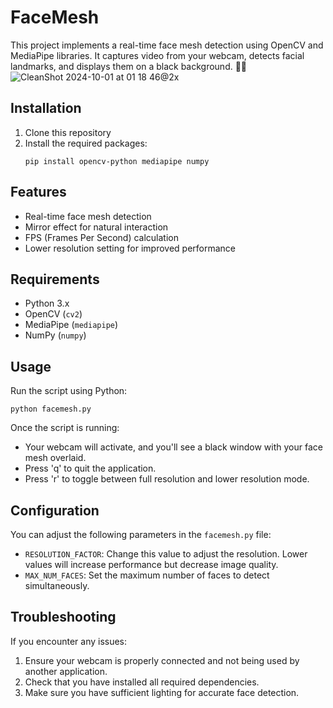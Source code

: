 # FaceMesh

This project implements a real-time face mesh detection using OpenCV and MediaPipe libraries. It captures video from your webcam, detects facial landmarks, and displays them on a black background. 🕵️‍♂️
![CleanShot 2024-10-01 at 01 18 46@2x](https://github.com/user-attachments/assets/6e8622e4-3f13-4671-9e5d-181db5c9dbab)

## Installation

1. Clone this repository
2. Install the required packages:
   ```
   pip install opencv-python mediapipe numpy
   ```

## Features

- Real-time face mesh detection
- Mirror effect for natural interaction
- FPS (Frames Per Second) calculation
- Lower resolution setting for improved performance

## Requirements

- Python 3.x
- OpenCV (`cv2`)
- MediaPipe (`mediapipe`)
- NumPy (`numpy`)

## Usage

Run the script using Python:

```
python facemesh.py
```

Once the script is running:

- Your webcam will activate, and you'll see a black window with your face mesh overlaid.
- Press 'q' to quit the application.
- Press 'r' to toggle between full resolution and lower resolution mode.

## Configuration

You can adjust the following parameters in the `facemesh.py` file:

- `RESOLUTION_FACTOR`: Change this value to adjust the resolution. Lower values will increase performance but decrease image quality.
- `MAX_NUM_FACES`: Set the maximum number of faces to detect simultaneously.

## Troubleshooting

If you encounter any issues:

1. Ensure your webcam is properly connected and not being used by another application.
2. Check that you have installed all required dependencies.
3. Make sure you have sufficient lighting for accurate face detection.
